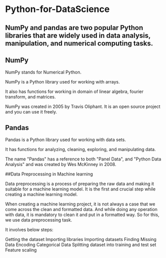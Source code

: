 # Python-for-DataScience

## NumPy and pandas are two popular Python libraries that are widely used in data analysis, manipulation, and numerical computing tasks.

## NumPy

NumPy stands for Numerical Python.

NumPy is a Python library used for working with arrays.

It also has functions for working in domain of linear algebra, fourier transform, and matrices.

NumPy was created in 2005 by Travis Oliphant. It is an open source project and you can use it freely.

## Pandas

Pandas is a Python library used for working with data sets.

It has functions for analyzing, cleaning, exploring, and manipulating data.

The name "Pandas" has a reference to both "Panel Data", and "Python Data Analysis" and was created by Wes McKinney in 2008.

##Data Preprocessing in Machine learning

Data preprocessing is a process of preparing the raw data and making it suitable for a machine learning model. It is the first and crucial step while creating a machine learning model.

When creating a machine learning project, it is not always a case that we come across the clean and formatted data. And while doing any operation with data, it is mandatory to clean it and put in a formatted way. So for this, we use data preprocessing task.

It involves below steps:

Getting the dataset
Importing libraries
Importing datasets
Finding Missing Data
Encoding Categorical Data
Splitting dataset into training and test set
Feature scaling

